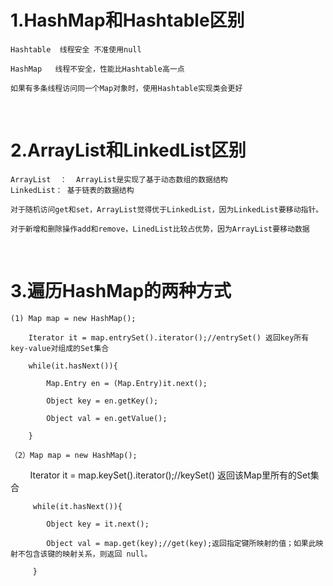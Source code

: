 # 1.HashMap和Hashtable区别

    Hashtable  线程安全	不准使用null 
    
    HashMap   线程不安全，性能比Hashtable高一点
    
    如果有多条线程访问同一个Map对象时，使用Hashtable实现类会更好
  
# 2.ArrayList和LinkedList区别
  
    ArrayList  ：  ArrayList是实现了基于动态数组的数据结构
    LinkedList： 基于链表的数据结构
     
    对于随机访问get和set，ArrayList觉得优于LinkedList，因为LinkedList要移动指针。
     
    对于新增和删除操作add和remove，LinedList比较占优势，因为ArrayList要移动数据
    
    
# 3.遍历HashMap的两种方式

    (1) Map map = new HashMap();
    
        Iterator it = map.entrySet().iterator();//entrySet() 返回key所有key-value对组成的Set集合
        
        while(it.hasNext()){
        
            Map.Entry en = (Map.Entry)it.next();
            
            Object key = en.getKey();
            
            Object val = en.getValue();
            
        }
        
    （2）Map map = new HashMap();
      
         Iterator it = map.keySet().iterator();//keySet() 返回该Map里所有的Set集合
         
         while(it.hasNext()){
         
            Object key = it.next();
            
            Object val = map.get(key);//get(key);返回指定键所映射的值；如果此映射不包含该键的映射关系，则返回 null。
            
         }

